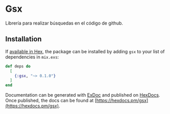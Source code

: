 # Gsx

Librería para realizar búsquedas en el código de github.

## Installation

If [available in Hex](https://hex.pm/docs/publish), the package can be installed
by adding `gsx` to your list of dependencies in `mix.exs`:

```elixir
def deps do
  [
    {:gsx, "~> 0.1.0"}
  ]
end
```

Documentation can be generated with [ExDoc](https://github.com/elixir-lang/ex_doc)
and published on [HexDocs](https://hexdocs.pm). Once published, the docs can
be found at [https://hexdocs.pm/gsx](https://hexdocs.pm/gsx).

